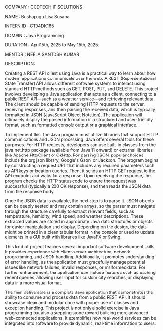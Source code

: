 COMPANY : CODTECH IT SOLUTIONS

NAME : Bushapogu Lisa Susana

INTERN ID : CT04DK165

DOMAIN : Java Programming

DURATION : April15th, 2025 to May 15th, 2025.

MENTOR : NEELA SANTOSH KUMAR

DESCRIPTION:

Creating a REST API client using Java is a practical way to learn about how modern applications communicate over the web. A REST (Representational State Transfer) API allows different software systems to interact using standard HTTP methods such as GET, POST, PUT, and DELETE. This project involves developing a Java application that acts as a client, connecting to a public REST API—such as a weather service—and retrieving relevant data. The client should be capable of sending HTTP requests to the server, receiving responses, and then parsing the received data, which is typically formatted in JSON (JavaScript Object Notation). The application will ultimately display the parsed information in a structured and user-friendly format, such as formatted console output or a graphical interface.

To implement this, the Java program must utilize libraries that support HTTP communications and JSON processing. Java offers several tools for these purposes. For HTTP requests, developers can use built-in classes from the java.net.http package (available from Java 11 onward) or external libraries like Apache HttpClient or OkHttp. For parsing JSON, popular choices include the org.json library, Google's Gson, or Jackson. The program begins by constructing a request URL that includes any required parameters such as API keys or location queries. Then, it sends an HTTP GET request to the API endpoint and waits for a response. Upon receiving the response, the program checks the HTTP status code to ensure the request was successful (typically a 200 OK response), and then reads the JSON data from the response body.

Once the JSON data is available, the next step is to parse it. JSON objects can be deeply nested and may contain arrays, so the parser must navigate through the structure carefully to extract relevant fields, such as temperature, humidity, wind speed, and weather descriptions. These extracted values are stored in appropriate Java data structures or objects for easier manipulation and display. Depending on the design, the data might be printed in a clean tabular format in the console or used to update elements in a GUI built with libraries like JavaFX or Swing.

This kind of project teaches several important software development skills. It provides experience with client-server architecture, network programming, and JSON handling. Additionally, it promotes understanding of error handling, as the application must gracefully manage potential issues like network failures, invalid responses, or malformed data. For further enhancement, the application can include features such as caching recent queries, allowing user input for custom city searches, or displaying data in a more visual format.

The final deliverable is a complete Java application that demonstrates the ability to consume and process data from a public REST API. It should showcase clean and modular code with proper use of classes and exception handling. This project is not only a solid exercise in Java programming but also a stepping stone toward building more advanced web-connected applications. It exemplifies how real-world services can be integrated into software to provide dynamic, real-time information to users.








